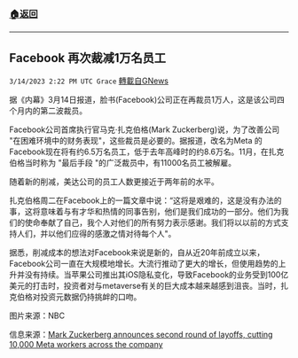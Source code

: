 ###  [:house:返回](README.md)
---


## Facebook 再次裁减1万名员工
`3/14/2023 2:22 PM UTC Grace` [轉載自GNews](https://gnews.org/articles/1013300)

         

据《内幕》3月14日报道，脸书(Facebook)公司正在再裁员1万人，这是该公司四个月内的第二波裁员。

Facebook公司首席执行官马克·扎克伯格(Mark Zuckerberg)说，为了改善公司 "在困难环境中的财务表现"，这些裁员是必要的。据报道，改名为Meta 的Facebook现在将有约6.5万名员工，低于去年高峰时的约8.6万名。11月，在扎克伯格当时称为 "最后手段 "的广泛裁员中，有11000名员工被解雇。

随着新的削减，美达公司的员工人数更接近于两年前的水平。

扎克伯格周二在Facebook上的一篇文章中说：“这将是艰难的，这是没有办法的事，这将意味着与有才华和热情的同事告别，他们是我们成功的一部分。他们为我们的使命奉献了自己，我个人对他们的所有努力表示感谢。我们将以以前的方式支持人们，并以他们应得的感激之情对待每个人"。

据悉，削减成本的想法对Facebook来说是新的，自从近20年前成立以来，Facebook公司一直在大规模地增长。大流行推动了更大的增长，但使用趋势的上升并没有持续。当苹果公司推出其iOS隐私变化，导致Facebook的业务受到100亿美元的打击时，投资者对与metaverse有关的巨大成本越来越感到沮丧。当时，扎克伯格对投资元数据仍持挑衅的口吻。

         

图片来源：NBC

信息来源：[Mark Zuckerberg announces second round of layoffs, cutting 10,000 Meta workers across the company](https://www.businessinsider.com/mark-zuckerberg-meta-layoffs-second-round-job-cuts-2023-3)
